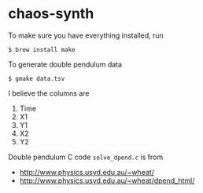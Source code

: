 # chaos-synth

To make sure you have everything installed, run

```
$ brew install make
```

To generate double pendulum data

```
$ gmake data.tsv
```

I believe the columns are

1. Time
2. X1
3. Y1
4. X2
5. Y2

Double pendulum C code `solve_dpend.c` is from

- <http://www.physics.usyd.edu.au/~wheat/>
- <http://www.physics.usyd.edu.au/~wheat/dpend_html/>
